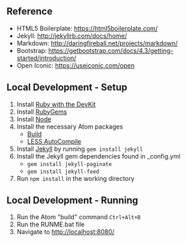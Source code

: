 ## Reference
- HTML5 Boilerplate: https://html5boilerplate.com/
- Jekyll: http://jekyllrb.com/docs/home/
- Markdown: http://daringfireball.net/projects/markdown/
- Bootstrap: https://getbootstrap.com/docs/4.3/getting-started/introduction/
- Open Iconic: https://useiconic.com/open

## Local Development - Setup
1. Install [Ruby with the DevKit](https://www.ruby-lang.org/)
2. Install [RubyGems](https://rubygems.org/)
3. Install [Node](https://nodejs.org/)
4. Install the necessary Atom packages
    - [Build](https://atom.io/packages/build)
    - [LESS AutoCompile](https://atom.io/packages/less-autocompile)
5. Install [Jekyll](https://jekyllrb.com/) by running `gem install jekyll`
6. Install the Jekyll gem dependencies found in \_config.yml
    - `gem install jekyll-paginate`
    - `gem install jekyll-feed`
7. Run `npm install` in the working directory

## Local Development - Running
1. Run the Atom "build" command `Ctrl+Alt+B`
2. Run the RUNME.bat file
3. Navigate to [http://localhost:8080/](http://localhost:8080/)
